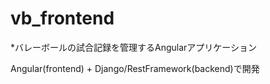 # vb_frontend

*バレーボールの試合記録を管理するAngularアプリケーション

Angular(frontend) + Django/RestFramework(backend)で開発
